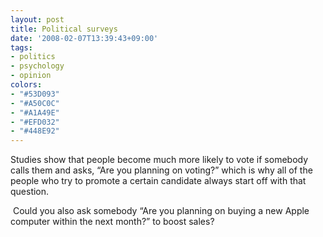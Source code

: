 ```yaml
---
layout: post
title: Political surveys
date: '2008-02-07T13:39:43+09:00'
tags:
- politics
- psychology
- opinion
colors:
- "#53D093"
- "#A50C0C"
- "#A1A49E"
- "#EFD032"
- "#448E92"
---
```


<p>Studies show that people become much more likely to vote if somebody calls them and asks, &ldquo;Are you planning on voting?&rdquo; which is why all of the people who try to promote a certain candidate always start off with that question.</p><p> Could you also ask somebody &ldquo;Are you planning on buying a new Apple computer within the next month?&rdquo; to boost sales?  </p>
